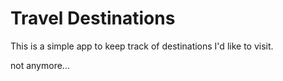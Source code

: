 # Travel Destinations

This is a simple app to keep track of destinations I'd like to visit.

not anymore...

